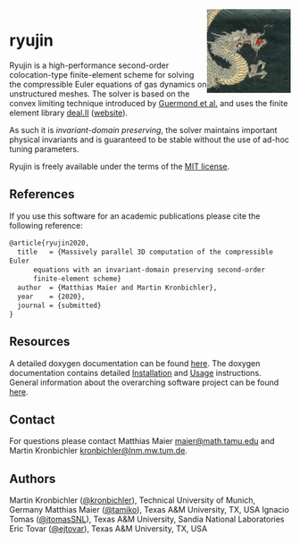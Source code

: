 <img align="right" height="150" src="doc/logo.png">

ryujin
======

Ryujin is a high-performance second-order colocation-type finite-element
scheme for solving the compressible Euler equations of gas dynamics on
unstructured meshes. The solver is based on the convex limiting technique
introduced by [Guermond et al.](https://doi.org/10.1137/17M1149961) and
uses the finite element library [deal.II](https://github.com/dealii/dealii)
([website](https://www.dealii.org)).

As such it is <i>invariant-domain preserving</i>, the solver maintains
important physical invariants and is guaranteed to be stable without the
use of ad-hoc tuning parameters.

Ryujin is freely available under the terms of the [MIT license](COPYING.md).

References
----------

If you use this software for an academic publications please cite the
following reference:

```
@article{ryujin2020,
  title   = {Massively parallel 3D computation of the compressible Euler
      equations with an invariant-domain preserving second-order
      finite-element scheme}
  author  = {Matthias Maier and Martin Kronbichler},
  year    = {2020},
  journal = {submitted}
}
```

Resources
---------

A detailed doxygen documentation can be found
[here](https://conservation-laws.43-1.org/doxygen). The doxygen
documentation contains detailed
[Installation](https://conservation-laws.43-1.org/doxygen/Installation.html)
and [Usage](https://conservation-laws.43-1.org/doxygen/Usage.html)
instructions. General information about the overarching software project
can be found [here](https://conservation-laws.43-1.org/).

Contact
-------

For questions please contact Matthias Maier <maier@math.tamu.edu> and
Martin Kronbichler <kronbichler@lnm.mw.tum.de>.

Authors
-------

Martin Kronbichler ([@kronbichler](https://github.com/kronbichler)), Technical University of Munich, Germany
Matthias Maier ([@tamiko](https://github.com/tamiko)), Texas A&M University, TX, USA
Ignacio Tomas ([@itomasSNL](https://github.com/itomasSNL)), Texas A&M University, Sandia National Laboratories
Eric Tovar ([@ejtovar](https://github.com/ejtovar)), Texas A&M University, TX, USA

